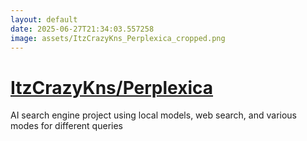 ```yaml
---
layout: default
date: 2025-06-27T21:34:03.557258
image: assets/ItzCrazyKns_Perplexica_cropped.png
---
```


# [ItzCrazyKns/Perplexica](https://github.com/ItzCrazyKns/Perplexica)

AI search engine project using local models, web search, and various modes for different queries
